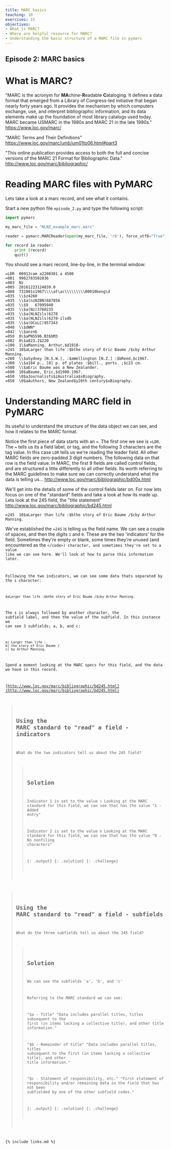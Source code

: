 ```yaml
---
title: MARC basics
teaching: 10
exercises: 15
objectives:
- What is MARC?
- Where are helpful resource for MARC?
- Understanding the basic structure of a MARC file in pymarc
---
```

## Episode 2: MARC basics

# What is MARC?

"MARC is the acronym for **MA**chine-**R**eadable **C**ataloging. It defines a data format that emerged from a Library of Congress-led initiative that began nearly forty years ago. It provides the mechanism by which computers exchange, use, and interpret bibliographic information, and its data elements make up the foundation of most library catalogs used today. MARC became USMARC in the 1980s and MARC 21 in the late 1990s."
https://www.loc.gov/marc/

"MARC Terms and Their Definitions"
https://www.loc.gov/marc/umb/um01to06.html#part3

"This online publication provides access to both the full and concise versions of the MARC 21 Format for Bibliographic Data." http://www.loc.gov/marc/bibliographic/


# Reading MARC files with PyMARC
Lets take a look at a marc record, and see what it contains. 

Start a new python file  <code>episode_2.py</code> and type the following script:

```Python
import pymarc

my_marc_file = "NLNZ_example_marc.marc"

reader = pymarc.MARCReader(open(my_marc_file, 'rb'), force_utf8="True") 

for record in reader:
	print (record)
	quit()
```

You should see a marc record, line-by-line, in the terminal window:
```
=LDR  00912cam a2200301 a 4500
=001  9962783502836
=003  Nz
=005  20161223124839.0
=008  731001s1967\\\\at\ac\\\\\\\\\00010beng\d
=035  \\$z4260
=035  \\$a(nzNZBN)687856
=035  \\$9   67095940
=035  \\$a(Nz)3760235
=035  \\$a(NLNZils)6278
=035  \\$a(NLNZils)6278-ilsdb
=035  \\$a(OCoLC)957343
=040  \\$dWN*
=042  \\$anznb
=050  0\$aPN5596.B3$bM3
=082  0\$a823.2$220
=100  1\$aManning, Arthur,$d1918-
=245  10$aLarger than life :$bthe story of Eric Baume /$cby Arthur Manning.
=260  \\$aSydney [N.S.W.], :$aWellington [N.Z.] :$bReed,$c1967.
=300  \\$a184 p., [8] p. of plates :$bill., ports. ;$c23 cm.
=500  \\$aEric Baume was a New Zealander.
=600  10$aBaume, Eric,$d1900-1967.
=650  \0$aJournalists$zAustralia$xBiography.
=650  \0$aAuthors, New Zealand$y20th century$xBiography. 
```

# Understanding MARC field in PyMARC 
Its useful to understand the structure of the data object we can see, and how it relates to the MARC format. 

Notice the first piece of data starts with an <code>=</code>. The first one we see is <code>=LDR</code>. The <code>=</code> tells us its a field label, or tag, and the following 3 characters are the tag value. In this case <code>LDR</code> tells us we're reading the leader field. All other MARC fields are zero-padded 3 digit numbers. The following data on that row is the field value. In MARC, the first 9 fields are called control fields, and are structured a little differently to all other fields. Its worth referring to the MARC guidelines to make sure we can correctly understand what the data is telling us...  http://www.loc.gov/marc/bibliographic/bd00x.html

We'll get into the details of some of the control fields later on. For now lets focus on one of the "standard" fields and take a look at how its made up. Lets look at the 245 field, the "title statement" http://www.loc.gov/marc/bibliographic/bd245.html

```
=245  10$aLarger than life :$bthe story of Eric Baume /$cby Arthur Manning.
```

We've established the <code>=245</code> is telling us the field name. We can see a couple of spaces, and then the digits <code>1</code> and <code>0</code>. These are the two 'indicators' for the field. Sometimes they're empty or blank, some times they're unused (and encountered as the <code>\</code>) character, and sometimes they're set to a value like we can see here. We'll look at how to parse this information later. 

Following the two indicators, we can see some data thats separated by the <code>$</code> character:

```
$aLarger than life :$bthe story of Eric Baume /$cby Arthur Manning.
```

The <code>$</code> is always followed by another character, the subfield label, and then the value of the subfield. In this instance we can see 3 subfields; a, b, and c:

```
a| Larger than life :
b| the story of Eric Baume /
c| by Arthur Manning.
```

Spend a moment looking at the MARC specs for this field, and the data we have in this record. 

[http://www.loc.gov/marc/bibliographic/bd245.html](http://www.loc.gov/marc/bibliographic/bd245.html)


> ## Using the MARC standard to "read" a field - indicators
>
> What do the two indicators tell us about the 245 field?
>
>
> > ## Solution
> >
> >Indicator 1 is set to the value <code>1</code>
> >Looking at the MARC standard for this field, we can see that has the value "1 - Added entry"
> >
> >Indicator 2 is set to the value <code>0</code>
> >Looking at the MARC standard for this field, we can see that has the value "0 - No nonfiling characters"
> >
> > {: .output}
> {: .solution}
{: .challenge}


> ## Using the MARC standard to "read" a field - subfields
>
> What do the three subfields tell us about the 245 field?
>
> > ## Solution
> >
> > We can see the subfields 'a', 'b', and 'c'
> >
> > Referring to the MARC standard we can see:
> >
> > "$a - Title"
> > "Data includes parallel titles, titles subsequent to the first (in items lacking a collective title), and other title information."
> >
> > "$b - Remainder of title"
> > "Data includes parallel titles, titles subsequent to the first (in items lacking a collective title), and other title information."
> >
> >  "$c - Statement of responsibility, etc."
> > "First statement of responsibility and/or remaining data in the field that has not been subfielded by one of the other subfield codes."
> >
> > {: .output}
> {: .solution}
{: .challenge}


{% include links.md %}